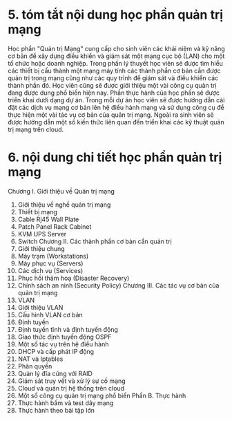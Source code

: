 # 5. tóm tắt nội dung học phần quản trị mạng
Học phần "Quản trị Mạng" cung cấp cho sinh viên các khái niệm và kỹ năng
cơ bản để xây dựng điều khiển và giám sát một mạng cục bộ (LAN) cho một tổ chức hoặc doanh nghiệp. Trong phần lý thuyết học viên sẽ được tìm hiểu các thiết bị cấu thành một mạng máy tính các thành phần cơ bản cần được quản trị trong mạng cũng như các quy trình để giám sát và điều khiển các thành phần đó. Học viên cũng sẽ được giới thiệu một vài công cụ quản trị đang được dung phổ biến hiện nay. Phần thực hành của học phần sẽ được triển khai dưới dạng dự án. Trong mỗi dự án học viên sẽ được hướng dẫn cài đặt các dịch vụ mạng cơ bản lên hệ điều hành mạng và sử dụng công cụ để thực hiện một vài tác vụ cơ bản của quản trị mạng. Ngoài ra sinh viên sẽ được hướng dẫn một số kiến thức liên quan đến triển khai các kỹ thuật quản trị mạng trên cloud.
# 6. nội dung chi tiết học phần quản trị mạng
Chương I. Giới thiệu về Quản trị mạng
1. Giới thiệu về nghề quản trị mạng
2. Thiết bị mạng
1. Cable Rj45 Wall Plate
2. Patch Panel Rack Cabinet
3. KVM UPS Server
4. Switch
Chương II. Các thành phần cơ bản cần quản trị
1. Giới thiệu chung
2. Máy trạm (Workstations)
3. Máy phục vụ (Servers)
4. Các dịch vụ (Services)
5. Phục hồi thảm hoạ (Disaster Recovery)
6. Chính sách an ninh (Security Policy)
Chương III. Các tác vụ cơ bản của quản trị mạng
1. VLAN
1. Giới thiệu VLAN
2. Cấu hình VLAN cơ bản
2. Định tuyến
1. Định tuyến tĩnh và định tuyến động
2. Giao thức định tuyến động OSPF
3. Một số tác vụ trên hệ điều hành
1. DHCP và cấp phát IP động
2. NAT và Iptables
3. Phân quyền
4. Quản lý đĩa cứng với RAID
4. Giám sát truy vết và xử lý sự cố mạng
5. Cloud và quản trị hệ thống trên cloud
6. Một số công cụ quản trị mạng phổ biến
Phần B. Thực hành
1. Thực hành bấm và test dây mạng
2. Thực hành theo bài tập lớn
